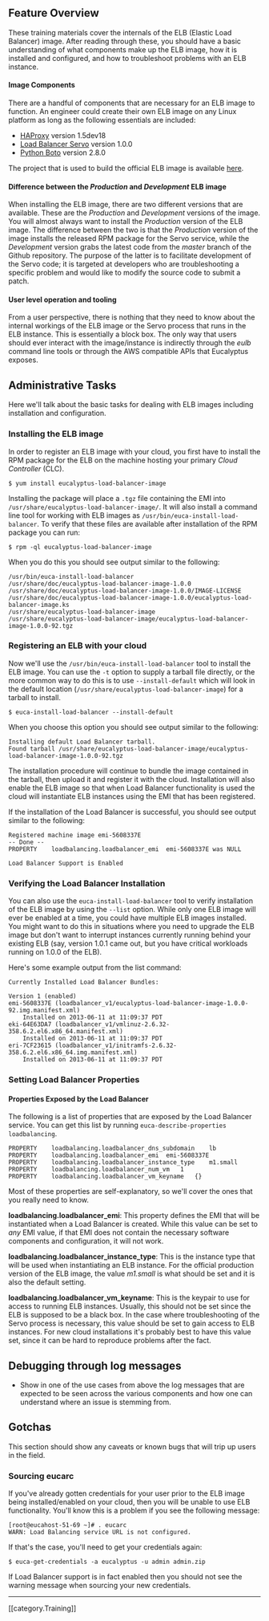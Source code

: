 ## Feature Overview
These training materials cover the internals of the ELB (Elastic Load Balancer) image. After reading through these, you should have a basic understanding of what components make up the ELB image, how it is installed and configured, and how to troubleshoot problems with an ELB instance.

#### Image Components
There are a handful of components that are necessary for an ELB image to function. An engineer could create their own ELB image on any Linux platform as long as the following essentials are included:

* [HAProxy](http://haproxy.1wt.eu/) version 1.5dev18
* [Load Balancer Servo](https://github.com/eucalyptus/load-balancer-servo) version 1.0.0
* [Python Boto](https://github.com/boto/boto) version 2.8.0

The project that is used to build the official ELB image is available [here](https://github.com/eucalyptus/load-balancer-image).

#### Difference between the _Production_ and _Development_ ELB image
When installing the ELB image, there are two different versions that are available. These are the _Production_ and _Development_ versions of the image. You will almost always want to install the _Production_ version of the ELB image. The difference between the two is that the _Production_ version of the image installs the released RPM package for the Servo service, while the _Development_ version grabs the latest code from the _master_ branch of the Github repository. The purpose of the latter is to facilitate development of the Servo code; it is targeted at developers who are troubleshooting a specific problem and would like to modify the source code to submit a patch.

#### User level operation and tooling
From a user perspective, there is nothing that they need to know about the internal workings of the ELB image or the Servo process that runs in the ELB instance. This is essentially a block box. The only way that users should ever interact with the image/instance is indirectly through the _eulb_ command line tools or through the AWS compatible APIs that Eucalyptus exposes.

## Administrative Tasks
Here we'll talk about the basic tasks for dealing with ELB images including installation and configuration.

### Installing the ELB image
In order to register an ELB image with your cloud, you first have to install the RPM package for the ELB on the machine hosting your primary _Cloud Controller_ (CLC).

    $ yum install eucalyptus-load-balancer-image

Installing the package will place a `.tgz` file containing the EMI into `/usr/share/eucalyptus-load-balancer-image/`. It will also install a command line tool for working with ELB images as `/usr/bin/euca-install-load-balancer`. To verify that these files are available after installation of the RPM package you can run:

    $ rpm -ql eucalyptus-load-balancer-image

When you do this you should see output similar to the following:

    /usr/bin/euca-install-load-balancer
    /usr/share/doc/eucalyptus-load-balancer-image-1.0.0
    /usr/share/doc/eucalyptus-load-balancer-image-1.0.0/IMAGE-LICENSE
    /usr/share/doc/eucalyptus-load-balancer-image-1.0.0/eucalyptus-load-balancer-image.ks
    /usr/share/eucalyptus-load-balancer-image
    /usr/share/eucalyptus-load-balancer-image/eucalyptus-load-balancer-image-1.0.0-92.tgz

### Registering an ELB with your cloud

Now we'll use the `/usr/bin/euca-install-load-balancer` tool to install the ELB image. You can use the `-t` option to supply a tarball file directly, or the more common way to do this is to use `--install-default` which will look in the default location (`/usr/share/eucalyptus-load-balancer-image`) for a tarball to install.

    $ euca-install-load-balancer --install-default

When you choose this option you should see output similar to the following:

    Installing default Load Balancer tarball.
    Found tarball /usr/share/eucalyptus-load-balancer-image/eucalyptus-load-balancer-image-1.0.0-92.tgz

The installation procedure will continue to bundle the image contained in the tarball, then upload it and register it with the cloud. Installation will also enable the ELB image so that when Load Balancer functionality is used the cloud will instantiate ELB instances using the EMI that has been registered.

If the installation of the Load Balancer is successful, you should see output similar to the following:

    Registered machine image emi-5608337E
    -- Done --
    PROPERTY	loadbalancing.loadbalancer_emi	emi-5608337E was NULL

    Load Balancer Support is Enabled

### Verifying the Load Balancer Installation

You can also use the `euca-install-load-balancer` tool to verify installation of the ELB image by using the `--list` option. While only one ELB image will ever be enabled at a time, you could have multiple ELB images installed. You might want to do this in situations where you need to upgrade the ELB image but don't want to interrupt instances currently running behind your existing ELB (say, version 1.0.1 came out, but you have critical workloads running on 1.0.0 of the ELB).

Here's some example output from the list command:

    Currently Installed Load Balancer Bundles:
    
    Version 1 (enabled)
    emi-5608337E (loadbalancer_v1/eucalyptus-load-balancer-image-1.0.0-92.img.manifest.xml)
    	Installed on 2013-06-11 at 11:09:37 PDT
    eki-64E63DA7 (loadbalancer_v1/vmlinuz-2.6.32-358.6.2.el6.x86_64.manifest.xml)
    	Installed on 2013-06-11 at 11:09:37 PDT
    eri-7CF23615 (loadbalancer_v1/initramfs-2.6.32-358.6.2.el6.x86_64.img.manifest.xml)
    	Installed on 2013-06-11 at 11:09:37 PDT

### Setting Load Balancer Properties

#### Properties Exposed by the Load Balancer

The following is a list of properties that are exposed by the Load Balancer service. You can get this list by running `euca-describe-properties loadbalancing`.

    PROPERTY	loadbalancing.loadbalancer_dns_subdomain	lb
    PROPERTY	loadbalancing.loadbalancer_emi	emi-5608337E
    PROPERTY	loadbalancing.loadbalancer_instance_type	m1.small
    PROPERTY	loadbalancing.loadbalancer_num_vm	1
    PROPERTY	loadbalancing.loadbalancer_vm_keyname	{}

Most of these properties are self-explanatory, so we'll cover the ones that you really need to know.

**loadbalancing.loadbalancer_emi**: This property defines the EMI that will be instantiated when a Load Balancer is created. While this value can be set to _any_ EMI value, if that EMI does not contain the necessary software components and configuration, it will not work.

**loadbalancing.loadbalancer_instance_type**: This is the instance type that will be used when instantiating an ELB instance. For the official production version of the ELB image, the value _m1.small_ is what should be set and it is also the default setting.

**loadbalancing.loadbalancer_vm_keyname**: This is the keypair to use for access to running ELB instances. Usually, this should not be set since the ELB is supposed to be a black box. In the case where troubleshooting of the Servo process is necessary, this value should be set to gain access to ELB instances. For new cloud installations it's probably best to have this value set, since it can be hard to reproduce problems after the fact.

## Debugging through log messages
* Show in one of the use cases from above the log messages that are expected to be seen across the various components and how one can understand where an issue is stemming from.

## Gotchas
This section should show any caveats or known bugs that will trip up users in the field.

### Sourcing eucarc

If you've already gotten credentials for your user prior to the ELB image being installed/enabled on your cloud, then you will be unable to use ELB functionality. You'll know this is a problem if you see the following message:

    [root@eucahost-51-69 ~]# . eucarc
    WARN: Load Balancing service URL is not configured.

If that's the case, you'll need to get your credentials again:

    $ euca-get-credentials -a eucalyptus -u admin admin.zip

If Load Balancer support is in fact enabled then you should not see the warning message when sourcing your new credentials.

*****
[[category.Training]]